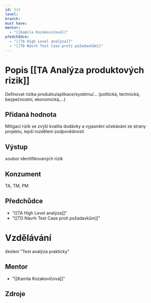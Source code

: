 ```yaml
---
id: 113
level: 
branch: 
must have: 
mentor: 
  - "[[Kamila Kozakovičová]]"
předchůdce: 
  - "[[TA High Level analýza]]"
  - "[[TD Návrh Test Case proti požadavkům]]"
---
```



# Popis [[TA Analýza produktových rizik]]
Definovat rizika produktu/aplikace/systému/… (politická, technická, bezpečnostní, ekonomická,…)

## Přidaná hodnota
Mitigací rizik se zvýší kvalita dodávky a vyjasnění očekávání ze strany projektu, lepší rozdělení zodpovědností

## Výstup
soubor identifikovaných rizik

## Konzument
TA, TM, PM

## Předchůdce

  - "[[TA High Level analýza]]"
  - "[[TD Návrh Test Case proti požadavkům]]"

# Vzdělávání
školení "Test analýza prakticky"

## Mentor

  - "[[Kamila Kozakovičová]]"

## Zdroje